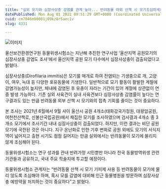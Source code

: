```yaml
---
title: "실외 모기와 심장사상충 감염률 관계 높아... 반려동물 야외 산책 시 모기조심하세요!"
datePublished: Mon Aug 01 2022 09:51:29 GMT+0000 (Coordinated Universal Time)
cuid: cm7046m90001j09kz8r5aec1v
slug: 4331

---
```



![이미지](https://cdn.hashnode.com/res/hashnode/image/upload/v1739256112031/c497c12b-63e5-4cf4-a3bf-1e0afaec3358.jpeg)

울산보건환경연구원 동물위생시험소는 지난해 추진한 연구사업 '울산지역 공원모기의 심장사상충 감염도 조사'에서 울산지역 공원 모기 다수에서 심장사상충이 검출되었다고 밝혔다.

심장사상충(Dirofilaria immitis)은 모기를 매개로 하여 전염되는 기생충으로 개, 고양이, 여우, 늑대 등 다양한 포유동물에 기생한다. 일반적으로 모기 활동이 활발한 계절에 감염가능성이 높지만, 체내에 감염된 후 유충이 자라는 기간이 있어 계절에 상관없이 연중 발생 가능하다. 기존 실외 사육견이 실내 사육견보다 심장사상충 감염률이 높다는 연구결과도 있는 만큼 반려동물 외부 산책 시 모기와의 접촉 기회를 줄이는 것이 중요하다.

본 조사는 2021년 6월에서 9월 사이 울산시 공원 4개소(태화강국가정원, 대왕암공원, 여천천산책로, 신불산국립공원)에서 채집한 모기를 조사하였으며 검사결과 4개소 중 3개소 모기에서 조사기간 내내 심장사상충이 검출되었다. 하지만, 이런 결과는 비단 공원 모기에 국한된 것은 아니다. 지구 온난화로 인한 기후 변화로 공원 외에도 모기의 서식지역이 넓어지고 출현 시기도 점점 길어지는 만큼 실외에서는 반려동물이 모기에 물리지 않게 조심해야 된다.

동물위생시험소는 연구 성과를 관내 반려가정 시민뿐만 아니라 전국 동물방역위생 관련 기관들과 공유하고, 국내 주요 학술지에 투고할 예정이다.

동물위생시험소 관계자는 "반려동물 산책 시 모기 기피제 사용 등 반려동물이 모기에 물리 않도록 조심해야 하며, 혹시 모를 감염에 대비해 인근 동물병원을 방문하여 심장사상충 예방약을 처치하는 것이 중요하다"고 밝혔다.